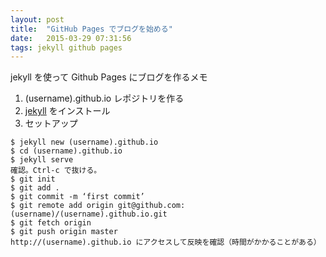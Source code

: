 ```yaml
---
layout: post
title:  "GitHub Pages でブログを始める"
date:   2015-03-29 07:31:56
tags: jekyll github pages
---
```

jekyll を使って Github Pages にブログを作るメモ

1. (username).github.io レポジトリを作る
1. [jekyll](http://jekyllrb.com/) をインストール
1. セットアップ
```
$ jekyll new (username).github.io
$ cd (username).github.io
$ jekyll serve
確認。Ctrl-c で抜ける。
$ git init
$ git add .
$ git commit -m ‘first commit’
$ git remote add origin git@github.com:(username)/(username).github.io.git
$ git fetch origin
$ git push origin master
http://(username).github.io にアクセスして反映を確認（時間がかかることがある）
```
